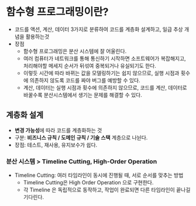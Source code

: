 # 함수형 프로그래밍이란?

- 코드를 액션, 계산, 데이터 3가지로 분류하여 코드를 계층화 설계하고,
  일급 추상 개념을 활용하는것
- 장점
  - 함수형 프로그래밍은 분산 시스템에 잘 어울린다.
  - 여러 컴퓨터가 네트워크를 통해 통신하기 시작하면 소프트웨어가 복잡해지고,
    처리해야할 메세지 순서가 뒤섞여 중복되거나 유실되기도 한다.
  - 이렇듯 시간에 따라 바뀌는 값을 모델링하기는 쉽지 않으므로,
    실행 시점과 횟수에 의존하지 않도록 코드를 짜야 버그를 예방할 수 있다.
  - 계산, 데이터는 실행 시점과 횟수에 의존하지 않으므로,
    코드를 계산, 데이터로 바꿀수록 분산시스템에서 생기는 문제를 해결할 수 있다.

## 계층화 설계

- **변경 가능성**에 따라 코드를 계층화하는 것
- 구분: **비즈니스 규칙 / 도메인 규칙 / 기술 스택** 계층으로 나뉜다.
- 장점: 테스트, 재사용, 유지보수가 쉽다.

### 분산 시스템 > Timeline Cutting, High-Order Operation

- Timeline Cutting: 여러 타임라인이 동시에 진행될 때, 서로 순서를 맞추는 방법
  - Timeline Cutting은 High Order Operation 으로 구현한다.
  - 각 Timeline 은 독립적으로 동작하고, 작업이 완료되면 다른 타임라인이 끝나길 기다린다.
